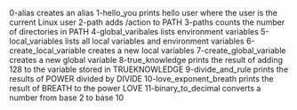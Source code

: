 0-alias creates an alias
1-hello_you prints hello user where the user is the current Linux user
2-path adds /action to PATH
3-paths counts the number of directories in PATH
4-global_varibales lists environment variables
5-local_variables lists all local variables and environment variables
6-create_local_variable creates a new local variables
7-create_global_variable creates a new global variable
8-true_knowledge prints the result of adding 128 to the variable stored in TRUEKNOWLEDGE
9-divide_and_rule prints the results of POWER divided by DIVIDE
10-love_exponent_breath prints the result of BREATH to the power LOVE
11-binary_to_decimal converts a number from base 2 to base 10
